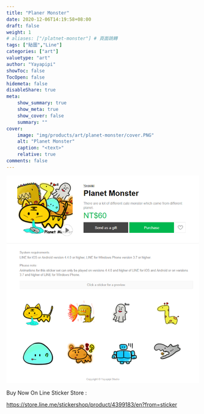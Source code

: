 ```yaml
---
title: "Planer Monster"
date: 2020-12-06T14:19:58+08:00
draft: false
weight: 1
# aliases: ["/platnet-monster"] # 頁面跳轉
tags: ["貼圖","Line"]
categories: ["art"]
valuetype: "art"
author: "Yayapipi"
showToc: false
TocOpen: false
hidemeta: false
disableShare: true
meta:
    show_summary: true
    show_meta: true
    show_cover: false
    summary: ""
cover:
    image: "img/products/art/planet-monster/cover.PNG"
    alt: "Planet Monster"
    caption: "<text>"
    relative: true
comments: false
---
```

![1](/img/products/art/planet-monster/2.png)	


Buy Now On Line Sticker Store :

https://store.line.me/stickershop/product/4399183/en?from=sticker